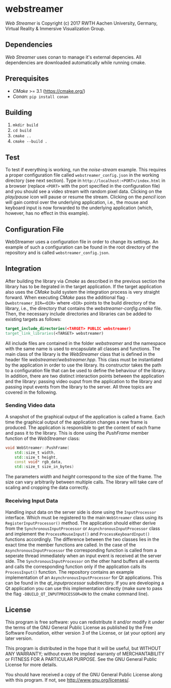 # webstreamer

*Web Streamer* is Copyright (c) 2017 RWTH Aachen University, Germany,
Virtual Reality & Immersive Visualization Group.

## Dependencies

*Web Streamer* uses conan to manage it's external depencies. All dependencies are downloaded automatically while running cmake.

## Prerequisites

* *CMake* >= 3.1 (https://cmake.org/)
* *Conan*: `pip install conan`

## Building

1. `mkdir build`
2. `cd build`
3. `cmake ..`
4. `cmake --build .`

## Test

To test if everything is working, run the *noise-stream* example. This requires a proper configuration file called `webstreamer_config.json` in the working directory (see next section). Type in `http://localhost:<PORT>/index.html` in a browser (replace `<PORT>` with the port specified in the configuration file) and you should see a video stream with random pixel data. Clicking on the *play/pause* icon will pause or resume the stream. Clicking on the *pencil* icon will gain control over the underlying application, i.e., the mouse and keyboard input is now forwarded to the underlying application (which, however, has no effect in this example).

## Configuration File

WebStreamer uses a configuration file in order to change its settings. An example of such a configuration can be found in the root directory of the repository and is called `webstreamer_config.json`. 

## Integration

After building the library via _Cmake_ as described in the previous section the library has to be itegrated in the target application. If the target application also uses the _CMake_ build system the integration process is very straight forward. When executing _CMake_ pass the additional flag `-Dwebstreamer_DIR=<DIR>` where `<DIR>` points to the build directory of the library, i.e., the directory that contains the _webstreamer-config.cmake_ file. Then, the necessary include directories and libraries can be added to existing targets as follows:

```cmake
target_include_directories(<TARGET> PUBLIC webstreamer)
target_link_libraries(<TARGET> webstreamer)
```

All include files are contained in the folder _webstreamer_ and the namespace with the same name is used to encapsulate all classes and functions. The main class of the library is the _WebStreamer_ class that is defined in the header file _webstreamer/webstreamer.hpp_. This class must be instantiated by the application in order to use the library. Its constructor takes the path to a configuration file that can be used to define the behaviour of the library. In addition, there are two distinct interaction points between the application and the library: passing video ouput from the application to the library and passing input events from the library to the server. All three topics are covered in the following.


### Sending Video data

A snapshot of the graphical output of the application is called a frame. Each time the graphical output of the application changes a new frame is produced. The application is responsible to get the content of each frame and pass it to the library. This is done using the _PushFrame_ member function of the _WebStreamer_ class:

```C++
void WebStreamer::PushFrame(
    std::size_t width,
    std::size_t height,
    const void* rgb_data,
    std::size_t size_in_bytes)
```

The parameters _width_ and _height_ correspond to the size of the frame. The size can vary arbitrarily between multiple calls. The library will take care of scaling and cropping the data correctly.

### Receiving Input Data

Handling input data on the server side is done using the `InputProcessor` interface. Which must be registered to the main `WebStreamer` class using its `RegisterInputProcessor()` method. The application should either derive from the `SynchronousInputProcessor` or `AsynchronousInputProcessor` class and implement the `ProcessMouseInput()` and `ProcessKeyboardInput()` functions accordingly. The difference between the two classes lies in the exact time the member functions are called. In the case of the `AsynchronousInputProcessor` the corresponding function is called from a seperate thread immediately when an input event is received at the server side. The `SynchronousInputProcessor` on the other hand buffers all events and calls the corresponding function only if the application calls its `ProcessInput()` function. The repository contains an example implementation of an `AsynchronousInputProcessor` for Qt applications. This can be found in the *qt_inputprocessor* subdirectory. If you are developing a Qt application you can use this implementation directly (make sure to pass the flag `-DBUILD_QT_INPUTPROCESSOR=ON` to the cmake command line).

## License

This program is free software: you can redistribute it and/or modify
it under the terms of the GNU General Public License as published by
the Free Software Foundation, either version 3 of the License, or
(at your option) any later version.

This program is distributed in the hope that it will be useful,
but WITHOUT ANY WARRANTY; without even the implied warranty of
MERCHANTABILITY or FITNESS FOR A PARTICULAR PURPOSE.  See the
GNU General Public License for more details.

You should have received a copy of the GNU General Public License
along with this program.  If not, see http://www.gnu.org/licenses/.
